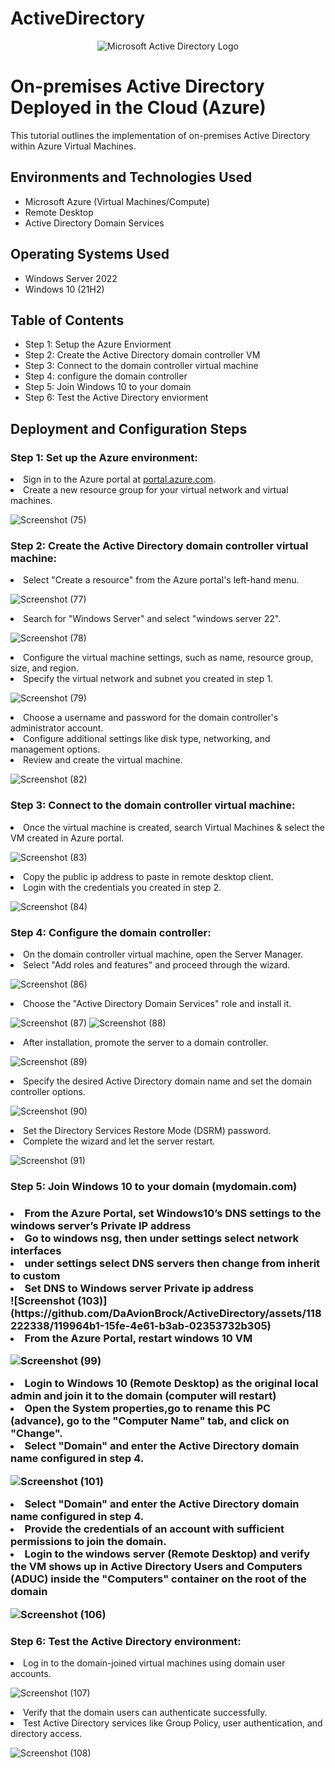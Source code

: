 # ActiveDirectory
<p align="center">
<img src="https://i.imgur.com/pU5A58S.png" alt="Microsoft Active Directory Logo"/>
</p>

<h1>On-premises Active Directory Deployed in the Cloud (Azure)</h1>
This tutorial outlines the implementation of on-premises Active Directory within Azure Virtual Machines.<br />

<h2>Environments and Technologies Used</h2>

- Microsoft Azure (Virtual Machines/Compute)
- Remote Desktop
- Active Directory Domain Services

<h2>Operating Systems Used </h2>

- Windows Server 2022
- Windows 10 (21H2)

<h2>Table of Contents</h2>

- Step 1: Setup the Azure Enviorment
- Step 2: Create the Active Directory domain controller VM
- Step 3: Connect to the domain controller virtual machine
- Step 4: configure the domain controller
- Step 5: Join Windows 10 to your domain
- Step 6: Test the Active Directory enviorment

<h2>Deployment and Configuration Steps</h2>

<h3>Step 1: Set up the Azure environment:</h3>

<li>Sign in to the Azure portal at <a href="https://portal.azure.com">portal.azure.com</a>.</li>
<li>Create a new resource group for your virtual network and virtual machines.</li>
    
![Screenshot (75)](https://github.com/DaAvionBrock/ActiveDirectory/assets/118222338/2144731a-b67a-46bd-aa41-21aef3e2d15d)


<h3>Step 2: Create the Active Directory domain controller virtual machine:</h3>

<li>Select "Create a resource" from the Azure portal's left-hand menu.</li>

![Screenshot (77)](https://github.com/DaAvionBrock/ActiveDirectory/assets/118222338/d6562cf9-527d-4f2f-ad50-1b40b9bd4792)

<li>Search for "Windows Server" and select "windows server 22".</li>

![Screenshot (78)](https://github.com/DaAvionBrock/ActiveDirectory/assets/118222338/01eb921b-8ce7-474e-a1f6-6ea2af8e908c)

<li>Configure the virtual machine settings, such as name, resource group, size, and region.</li>
<li>Specify the virtual network and subnet you created in step 1.</li>
 
![Screenshot (79)](https://github.com/DaAvionBrock/ActiveDirectory/assets/118222338/b988a1b0-3598-4fb6-bdfc-f490fc361102)

<li>Choose a username and password for the domain controller's administrator account.</li>
    <li>Configure additional settings like disk type, networking, and management options.</li>
    <li>Review and create the virtual machine.</li>
    
![Screenshot (82)](https://github.com/DaAvionBrock/ActiveDirectory/assets/118222338/3cdc39d4-8fa1-4746-ae64-6c5af809e0f6)


<h3>Step 3: Connect to the domain controller virtual machine:</h3>

<li>Once the virtual machine is created, search Virtual Machines & select the VM created in Azure portal.</li>

![Screenshot (83)](https://github.com/DaAvionBrock/ActiveDirectory/assets/118222338/1249b639-600c-482e-9ef1-6570b9deefa9)

<li>Copy the public ip address to paste in remote desktop client.</li>
    
<li>Login with the credentials you created in step 2.</li>
    
![Screenshot (84)](https://github.com/DaAvionBrock/ActiveDirectory/assets/118222338/b01a5495-5d99-441f-b672-ab3f4d481a19)

  
<h3>Step 4: Configure the domain controller:</h3>

<li>On the domain controller virtual machine, open the Server Manager.</li>
<li>Select "Add roles and features" and proceed through the wizard.</li>

![Screenshot (86)](https://github.com/DaAvionBrock/ActiveDirectory/assets/118222338/405d6538-58eb-48a1-a8ad-d52f0da58eae)

<li>Choose the "Active Directory Domain Services" role and install it.</li>

![Screenshot (87)](https://github.com/DaAvionBrock/ActiveDirectory/assets/118222338/fda28150-b786-4723-98db-8011e5f587d8)
![Screenshot (88)](https://github.com/DaAvionBrock/ActiveDirectory/assets/118222338/3fc9b988-a4bc-4ad4-8333-163346c1019d)

<li>After installation, promote the server to a domain controller.</li>

![Screenshot (89)](https://github.com/DaAvionBrock/ActiveDirectory/assets/118222338/0aae2f2e-6dab-42b5-a33b-1367c47ccbaa)

<li>Specify the desired Active Directory domain name and set the domain controller options.</li>
    
![Screenshot (90)](https://github.com/DaAvionBrock/ActiveDirectory/assets/118222338/e934ded3-499e-4204-aa05-f64bc6f171db)

<li>Set the Directory Services Restore Mode (DSRM) password.</li>
<li>Complete the wizard and let the server restart.</li>

![Screenshot (91)](https://github.com/DaAvionBrock/ActiveDirectory/assets/118222338/f88dac86-a493-4337-add0-0cd312eb1d15)


<h3>Step 5: Join Windows 10 to your domain (mydomain.com)<h3/>

<li>From the Azure Portal, set Windows10’s DNS settings to the windows server’s Private IP address</li>
    <li>Go to windows nsg, then under settings select network interfaces </li>
    <li>under settings select DNS servers then change from inherit to custom</li>
<li>Set DNS to Windows server Private ip address</li>
![Screenshot (103)](https://github.com/DaAvionBrock/ActiveDirectory/assets/118222338/119964b1-15fe-4e61-b3ab-02353732b305)

<li>From the Azure Portal, restart windows 10 VM</li>

![Screenshot (99)](https://github.com/DaAvionBrock/ActiveDirectory/assets/118222338/163ceda3-9a6f-40cf-8e42-7c1bc762803b)

<li>Login to Windows 10 (Remote Desktop) as the original local admin and join it to the domain (computer will restart)</li>
<li>Open the System properties,go to rename this PC (advance), go to the "Computer Name" tab, and click on "Change".</li>
<li>Select "Domain" and enter the Active Directory domain name configured in step 4.</li>

![Screenshot (101)](https://github.com/DaAvionBrock/ActiveDirectory/assets/118222338/517887eb-db21-4be8-89ec-5b57ee37a0f3)

<li>Select "Domain" and enter the Active Directory domain name configured in step 4.</li>
<li>Provide the credentials of an account with sufficient permissions to join the domain.</li>
<li>Login to the windows server (Remote Desktop) and verify the VM shows up in Active Directory Users and Computers (ADUC) inside the "Computers" container on the root of the domain</li>

![Screenshot (106)](https://github.com/DaAvionBrock/ActiveDirectory/assets/118222338/f20a111b-2f01-49a2-b2a3-707c7550647e)



<h3>Step 6: Test the Active Directory environment:</h3>

<li>Log in to the domain-joined virtual machines using domain user accounts.</li>
    
![Screenshot (107)](https://github.com/DaAvionBrock/ActiveDirectory/assets/118222338/879e32c1-3d2d-4a6d-92b7-d51f764af9af)

<li>Verify that the domain users can authenticate successfully.</li>
<li>Test Active Directory services like Group Policy, user authentication, and directory access.</li>

![Screenshot (108)](https://github.com/DaAvionBrock/ActiveDirectory/assets/118222338/60ef7ddd-5a11-4205-9356-7431213a734e)


